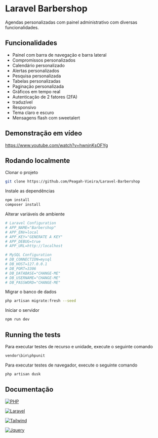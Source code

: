 # Laravel Barbershop

Agendas personalizadas com painel administrativo com diversas funcionalidades.

## Funcionalidades

- Painel com barra de navegação e barra lateral
- Compromissos personalizados
- Calendário personalizado
- Alertas personalizados
- Pesquisa personalizada
- Tabelas personalizadas
- Paginação personalizada
- Gráficos em tempo real
- Autenticação de 2 fatores (2FA)
- traduzível
- Responsivo
- Tema claro e escuro
- Mensagens flash com sweetalert

## Demonstração em vídeo

https://www.youtube.com/watch?v=hwnjnKsOFYg

## Rodando localmente

Clonar o projeto

```bash
git clone https://github.com/Peagah-Vieira/Laravel-Barbershop
```

Instale as dependências

```bash
npm install 
composer install
```

Alterar variáveis ​​de ambiente

```bash
# Laravel Configuration
# APP_NAME="Barbershop"
# APP_ENV=local
# APP_KEY="GENERATE A KEY"
# APP_DEBUG=true
# APP_URL=http://localhost

# MySQL Configuration
# DB_CONNECTION=mysql
# DB_HOST=127.0.0.1
# DB_PORT=3306
# DB_DATABASE="CHANGE-ME"
# DB_USERNAME="CHANGE-ME"
# DB_PASSWORD="CHANGE-ME"
```

Migrar o banco de dados

```bash
php artisan migrate:fresh --seed
```

Iniciar o servidor

```bash
npm run dev
```

## Running the tests

Para executar testes de recurso e unidade, execute o seguinte comando

```bash
vendor\bin\phpunit
```

Para executar testes de navegador, execute o seguinte comando

```bash
php artisan dusk
```

## Documentação

[![PHP](https://img.shields.io/badge/PHP-777BB4?style=for-the-badge&logo=php&logoColor=white)](https://www.php.net)

[![Laravel](https://img.shields.io/badge/Laravel-FF2D20?style=for-the-badge&logo=laravel&logoColor=white)](https://laravel.com)

[![Tailwind](https://img.shields.io/badge/Tailwind_CSS-38B2AC?style=for-the-badge&logo=tailwind-css&logoColor=white)](https://tailwindcss.com)

[![Jquery](	https://img.shields.io/badge/jQuery-0769AD?style=for-the-badge&logo=jquery&logoColor=white)](https://jquery.com)
